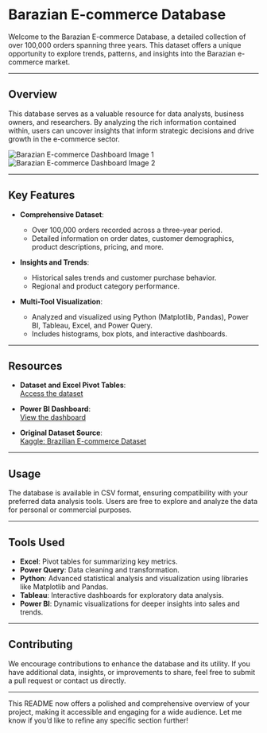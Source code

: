 

# Barazian E-commerce Database

Welcome to the Barazian E-commerce Database, a detailed collection of over 100,000 orders spanning three years. This dataset offers a unique opportunity to explore trends, patterns, and insights into the Barazian e-commerce market.

---

## Overview

This database serves as a valuable resource for data analysts, business owners, and researchers. By analyzing the rich information contained within, users can uncover insights that inform strategic decisions and drive growth in the e-commerce sector.

![Barazian E-commerce Dashboard Image 1](https://github.com/MinaJoseph01/Brazilian-E-Commerce/assets/142174893/f1661b19-3d3f-4b66-a041-799e953d6806)
![Barazian E-commerce Dashboard Image 2](https://github.com/MinaJoseph01/Brazilian-E-Commerce/assets/142174893/176ad7c6-6a44-4f59-8bae-07ae0be5c8b7)

---

## Key Features

- **Comprehensive Dataset**:
  - Over 100,000 orders recorded across a three-year period.
  - Detailed information on order dates, customer demographics, product descriptions, pricing, and more.

- **Insights and Trends**:
  - Historical sales trends and customer purchase behavior.
  - Regional and product category performance.

- **Multi-Tool Visualization**:
  - Analyzed and visualized using Python (Matplotlib, Pandas), Power BI, Tableau, Excel, and Power Query.
  - Includes histograms, box plots, and interactive dashboards.

---

## Resources

- **Dataset and Excel Pivot Tables**:  
  [Access the dataset](https://docs.google.com/spreadsheets/d/1dKJBMDCQWIYdnymfzASgm4ahebZ7Jaok/edit?usp=sharing&ouid=110579341469131801978&rtpof=true&sd=true)

- **Power BI Dashboard**:  
  [View the dashboard](https://app.powerbi.com/groups/me/reports/22e951c4-ba64-4434-87b5-b7f259146f7f?ctid=0873fea2-e2f8-4e59-8b48-a2e1317b19c2&pbi_source=linkShare)

- **Original Dataset Source**:  
  [Kaggle: Brazilian E-commerce Dataset](https://www.kaggle.com/datasets/olistbr/brazilian-ecommerce)

---

## Usage

The database is available in CSV format, ensuring compatibility with your preferred data analysis tools. Users are free to explore and analyze the data for personal or commercial purposes.

---

## Tools Used

- **Excel**: Pivot tables for summarizing key metrics.  
- **Power Query**: Data cleaning and transformation.  
- **Python**: Advanced statistical analysis and visualization using libraries like Matplotlib and Pandas.  
- **Tableau**: Interactive dashboards for exploratory data analysis.  
- **Power BI**: Dynamic visualizations for deeper insights into sales and trends.

---

## Contributing

We encourage contributions to enhance the database and its utility. If you have additional data, insights, or improvements to share, feel free to submit a pull request or contact us directly.

---

This README now offers a polished and comprehensive overview of your project, making it accessible and engaging for a wide audience. Let me know if you’d like to refine any specific section further!
